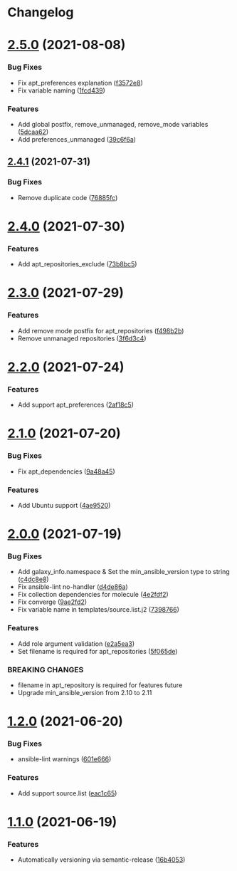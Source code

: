 # Changelog

# [2.5.0](https://github.com/moletti/ansible-role-apt/compare/v2.4.1...v2.5.0) (2021-08-08)


### Bug Fixes

* Fix apt_preferences explanation ([f3572e8](https://github.com/moletti/ansible-role-apt/commit/f3572e88e0aa0ee356fe65f36744bf1474bdde92))
* Fix variable naming ([1fcd439](https://github.com/moletti/ansible-role-apt/commit/1fcd43998b5e08e29b71f5d8e95a28278ce1ddc2))


### Features

* Add global postfix, remove_unmanaged, remove_mode variables ([5dcaa62](https://github.com/moletti/ansible-role-apt/commit/5dcaa6211a2da7c0537c26db9bbad2e7a9a1b45e))
* Add preferences_unmanaged ([39c6f6a](https://github.com/moletti/ansible-role-apt/commit/39c6f6a05b1db129c230e6332801c2d48591c001))

## [2.4.1](https://github.com/moletti/ansible-role-apt/compare/v2.4.0...v2.4.1) (2021-07-31)


### Bug Fixes

* Remove duplicate code ([76885fc](https://github.com/moletti/ansible-role-apt/commit/76885fcbd0fb4de5d178e34d65c3af579c5329e2))

# [2.4.0](https://github.com/moletti/ansible-role-apt/compare/v2.3.0...v2.4.0) (2021-07-30)


### Features

* Add apt_repositories_exclude ([73b8bc5](https://github.com/moletti/ansible-role-apt/commit/73b8bc548bd82a377d49783438dec989075d76a6))

# [2.3.0](https://github.com/moletti/ansible-role-apt/compare/v2.2.0...v2.3.0) (2021-07-29)


### Features

* Add remove mode postfix for apt_repositories ([f498b2b](https://github.com/moletti/ansible-role-apt/commit/f498b2b7f9c7179d9b5890baa17a747c4724b6d8))
* Remove unmanaged repositories ([3f6d3c4](https://github.com/moletti/ansible-role-apt/commit/3f6d3c4ee265cce63005093711fc2ad0e01664fc))

# [2.2.0](https://github.com/moletti/ansible-role-apt/compare/v2.1.0...v2.2.0) (2021-07-24)


### Features

* Add support apt_preferences ([2af18c5](https://github.com/moletti/ansible-role-apt/commit/2af18c5a81c136dd67b3f73e88a60e6b33083ea9))

# [2.1.0](https://github.com/moletti/ansible-role-apt/compare/v2.0.0...v2.1.0) (2021-07-20)


### Bug Fixes

* Fix apt_dependencies ([9a48a45](https://github.com/moletti/ansible-role-apt/commit/9a48a45c36f830645031f5d4041a8eb604fbf8ce))


### Features

* Add Ubuntu support ([4ae9520](https://github.com/moletti/ansible-role-apt/commit/4ae952059251f15608324d7dcec682ac7e2f1a72))

# [2.0.0](https://github.com/moletti/ansible-role-apt/compare/v1.2.0...v2.0.0) (2021-07-19)


### Bug Fixes

* Add galaxy_info.namespace & Set the min_ansible_version type to string ([c4dc8e8](https://github.com/moletti/ansible-role-apt/commit/c4dc8e80c497b6e127b4d3f1909c081cc0dc028b))
* Fix ansible-lint no-handler ([d4de86a](https://github.com/moletti/ansible-role-apt/commit/d4de86a5d1d726b06d8620b858d55885afade2b5))
* Fix collection dependencies for molecule ([4e2fdf2](https://github.com/moletti/ansible-role-apt/commit/4e2fdf2431b8b4b065eaa7025fef921619637299))
* Fix converge ([9ae2fd2](https://github.com/moletti/ansible-role-apt/commit/9ae2fd200bf52d3e7c87b2619c41ad1b319c3845))
* Fix variable name in templates/source.list.j2 ([7398766](https://github.com/moletti/ansible-role-apt/commit/73987669209e3a39fab3c34dffb7514c9a9cc243))


### Features

* Add role argument validation ([e2a5ea3](https://github.com/moletti/ansible-role-apt/commit/e2a5ea3dc1b21ae42a74fb8edfad6222202d5c4f))
* Set filename is required for apt_repositories ([5f065de](https://github.com/moletti/ansible-role-apt/commit/5f065defd0db3cef12a682cb8849849cb9d1069a))


### BREAKING CHANGES

* filename in apt_repository is required for features future
* Upgrade min_ansible_version from 2.10 to 2.11

# [1.2.0](https://github.com/moletti/ansible-role-apt/compare/v1.1.0...v1.2.0) (2021-06-20)


### Bug Fixes

* ansible-lint warnings ([601e666](https://github.com/moletti/ansible-role-apt/commit/601e666445c7d8693648ab4dbb459f4a14b25cb4))


### Features

* Add support source.list ([eac1c65](https://github.com/moletti/ansible-role-apt/commit/eac1c655e8f2bb05d35be8dcbf241d3e2025e0f5))

# [1.1.0](https://github.com/moletti/ansible-role-apt/compare/v1.0.0...v1.1.0) (2021-06-19)


### Features

* Automatically versioning via semantic-release ([16b4053](https://github.com/moletti/ansible-role-apt/commit/16b4053532af3a040aa796c16a94ae59d44966d3))
